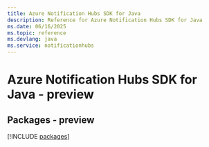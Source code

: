 ```yaml
---
title: Azure Notification Hubs SDK for Java
description: Reference for Azure Notification Hubs SDK for Java
ms.date: 06/16/2025
ms.topic: reference
ms.devlang: java
ms.service: notificationhubs
---
```

# Azure Notification Hubs SDK for Java - preview
## Packages - preview
[!INCLUDE [packages](notification-hubs-index.md)]